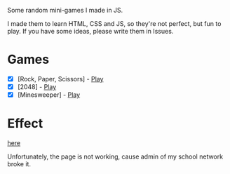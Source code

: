 Some random mini-games I made in JS.

I made them to learn HTML, CSS and JS, so they're not perfect, but fun to play. If you have some ideas, please write them in Issues.

# Games
- [x] [Rock, Paper, Scissors] - [Play](https://krasnal.home.staszic.waw.pl/mini-games/rock-paper-scissors/)
- [x] [2048] - [Play](https://krasnal.home.staszic.waw.pl/mini-games/2048/)
- [x] [Minesweeper] - [Play](https://krasnal.home.staszic.waw.pl/mini-games/minesweeper/)

# Effect
[here](https://krasnal.home.staszic.waw.pl/)

Unfortunately, the page is not working, cause admin of my school network broke it.